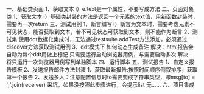 一、基础类页面
1、获取文本
  i）e.text是一个属性，不要写成方法
二、页面对象类
1、获取文本
  i）基础类封装的方法是返回一个元素的text值，用新函数封装时，需要再一次return
三、测试用例
1、断言编写
  i）断言为文本时，需要考虑元素不可见状态，能否获取到文本，若不可见状态可获取到文本，则不能作为断言
2、测试集
	使用ddt数据化集成时，无法通过testsuite.addTest方法添加，必须通过discover方法获取测试用例
3、ddt模式下
	如何动态生成备注
		解决：html报告会自动为每个ddt用做上标记
	只需要运行启动浏览器用例，与需要启动多次
		解决：将只运行一次浏览器用例写到单独脚本
四、运行脚本
五、测试报告
1、自定义报告模板
2、发送报告邮件方法封装
	1、获取最新报告:按照时间顺序倒叙排序，获取第一个报告
	2、发送多人：注意配置信息时to需要变成字符串类型，即msg[to] = ';'.join(receiver)
		采坑，如果没按照此步骤进行，会提示list 无……
六、项目集成																				